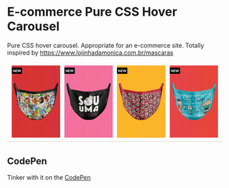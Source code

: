 # E-commerce Pure CSS Hover Carousel

Pure CSS hover carousel. Appropriate for an e-commerce site. Totally inspired by https://www.lojinhadamonica.com.br/mascaras

![Hover Carousel](docs/movie.gif "Hover Carousel")

## CodePen
Tinker with it on the [CodePen](https://codepen.io/toureholder/pen/vYyPzzQ)